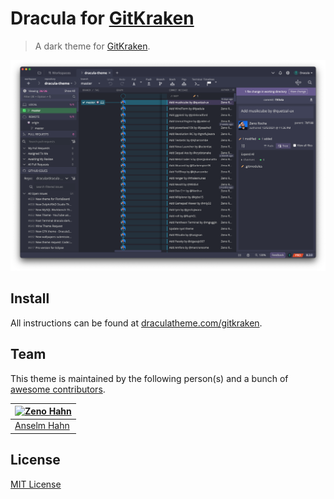 # Dracula for [GitKraken](https://www.gitkraken.com)

> A dark theme for [GitKraken](https://www.gitkraken.com).

![Screenshot](./screenshot.png)

## Install

All instructions can be found at [draculatheme.com/gitkraken](https://draculatheme.com/gitkraken).

## Team

This theme is maintained by the following person(s) and a bunch of [awesome contributors](https://github.com/dracula/template/graphs/contributors).

[![Zeno Hahn](https://github.com/anselmoo.png?size=100)](https://github.com/anselmoo) |
--- |
[Anselm Hahn](https://github.com/anselmoo) |

## License

[MIT License](./LICENSE)